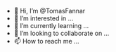 - 👋 Hi, I’m @TomasFannar
- 👀 I’m interested in ...
- 🌱 I’m currently learning ...
- 💞️ I’m looking to collaborate on ...
- 📫 How to reach me ...

<!---
TomasFannar/TomasFannar is a ✨ special ✨ repository because its `README.md` (this file) appears on your GitHub profile.
You can click the Preview link to take a look at your changes.
--->
